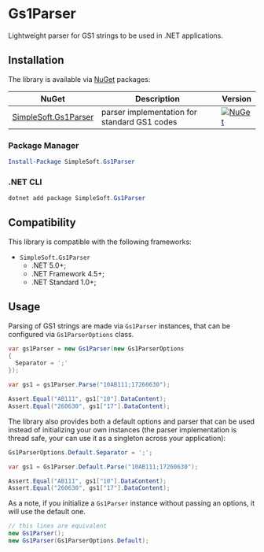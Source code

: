 # Gs1Parser
Lightweight parser for GS1 strings to be used in .NET applications.

## Installation
The library is available via [NuGet](https://www.nuget.org/packages?q=SimpleSoft.Gs1Parser) packages:

| NuGet | Description | Version |
| --- | --- | --- |
| [SimpleSoft.Gs1Parser](https://www.nuget.org/packages/simplesoft.gs1parser) | parser implementation for standard GS1 codes | [![NuGet](https://img.shields.io/nuget/vpre/simplesoft.gs1parser.svg)](https://www.nuget.org/packages/simplesoft.gs1parser) |

### Package Manager
```powershell
Install-Package SimpleSoft.Gs1Parser
```

### .NET CLI
```powershell
dotnet add package SimpleSoft.Gs1Parser
```

## Compatibility
This library is compatible with the following frameworks:

* `SimpleSoft.Gs1Parser`
  * .NET 5.0+;
  * .NET Framework 4.5+;
  * .NET Standard 1.0+;

## Usage
Parsing of GS1 strings are made via `Gs1Parser` instances, that can be configured via `Gs1ParserOptions` class.

```cs
var gs1Parser = new Gs1Parser(new Gs1ParserOptions
{
  Separator = ';'
});

var gs1 = gs1Parser.Parse("10AB111;17260630");

Assert.Equal("AB111", gs1["10"].DataContent);
Assert.Equal("260630", gs1["17"].DataContent);
```

The library also provides both a default options and parser that can be used instead of initializing your own instances (the parser implementation is thread safe, your can use it as a singleton across your application):

```cs
Gs1ParserOptions.Default.Separator = ';';

var gs1 = Gs1Parser.Default.Parse("10AB111;17260630");

Assert.Equal("AB111", gs1["10"].DataContent);
Assert.Equal("260630", gs1["17"].DataContent);
```

As a note, if you initialize a `Gs1Parser` instance without passing an options, it will use the default one.

```cs
// this lines are equivalent
new Gs1Parser();
new Gs1Parser(Gs1ParserOptions.Default);
```

